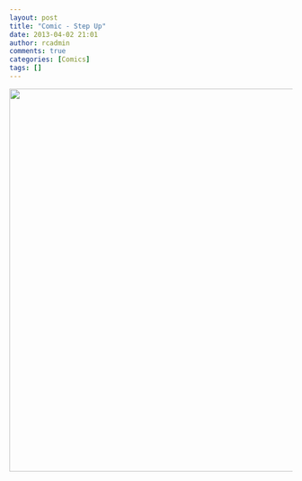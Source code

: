 ```yaml
---
layout: post
title: "Comic - Step Up"
date: 2013-04-02 21:01
author: rcadmin
comments: true
categories: [Comics]
tags: []
---
```

<a href="http://bitsmack.com/wp/2013/04/02/comic-step-up/attachment/20130402/" rel="attachment wp-att-2472"><img src="http://dl.bitsmack.com/uploads/2013/04/20130402.jpg" alt="" title="" width="680" height="680" class="alignnone size-full wp-image-2472" /></a>
